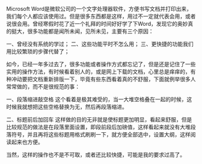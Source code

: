 Microsoft Word是微软公司的一个文字处理器软件，方便书写文档并打印出来，我们每个人都应该使用过。但是很多东西都是这样，用过不一定就代表会用，或者说很会用。曾经寒假时花了近一个礼拜的时间好好学了下Word，发现它的奥妙真的挺大，很多功能都是闻所未闻，见所未见，主要有三个原因：

一、曾经没有系统的学过；
二、这些功能平时不怎么用；
三、更快捷的功能我们用比较繁琐的步骤代替了；

如今，已经一年多过去了，很多功能或者操作方式都忘记了，但是还是记住了一些实用的操作方法，有时候看着别人的，或是网上下载的文档，心里总是痒痒的，有种冲动要把文档重新排版一下，毕竟有些东西看着真的不舒服，下面就例举很多人常常做的，而不是很规范的事：

一、段落缩进敲空格
这个看着是极其难受的，当一大堆空格叠在一起的时候，这时候我就想把这些空格替换为无，然后再段落缩进。

二、标题前后加回车
这样做的目的无非就是使标题更加明显，看起来舒服，但是比较规范的做法是在段落里面设置，即段前段后加磅值，这样看起来就没有大堆段落符号，并且再将这些标题用格式刷刷一下，就方便全部选中，设置大纲，这样阅读起来也方便。

当然，这样的操作也不是不可取，或者还比较快捷，可能是我的要求过高了。